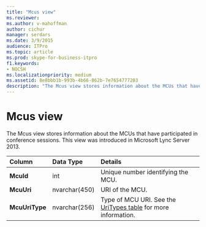 ```yaml
---
title: "Mcus view"
ms.reviewer: 
ms.author: v-mahoffman
author: cichur
manager: serdars
ms.date: 3/9/2015
audience: ITPro
ms.topic: article
ms.prod: skype-for-business-itpro
f1.keywords:
- NOCSH
ms.localizationpriority: medium
ms.assetid: 8e8bbb1b-993b-4b66-862b-7e7654777203
description: "The Mcus view stores information about the MCUs that have participated in conference sessions. This view was introduced in Microsoft Lync Server 2013."
---
```


# Mcus view
 
The Mcus view stores information about the MCUs that have participated in conference sessions. This view was introduced in Microsoft Lync Server 2013.
  
|**Column**|**Data Type**|**Details**|
|:-----|:-----|:-----|
|**McuId** <br/> |int  <br/> |Unique number identifying the MCU.  <br/> |
|**McuUri** <br/> |nvarchar(450)  <br/> |URI of the MCU.  <br/> |
|**McuUriType** <br/> |nvarchar(256)  <br/> |Type of MCU URI. See the [UriTypes table](uritypes.md) for more information. <br/> |
   

